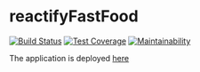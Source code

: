 # reactifyFastFood

[![Build Status](https://travis-ci.org/Nta1e/reactifyFastFood.svg?branch=develop)](https://travis-ci.org/Nta1e/reactifyFastFood)
[![Test Coverage](https://api.codeclimate.com/v1/badges/ace0247261561e62e5fa/test_coverage)](https://codeclimate.com/github/Nta1e/reactifyFastFood/test_coverage)
[![Maintainability](https://api.codeclimate.com/v1/badges/ace0247261561e62e5fa/maintainability)](https://codeclimate.com/github/Nta1e/reactifyFastFood/maintainability)

The application is deployed [here](https://ntale-react-fff.herokuapp.com/)
